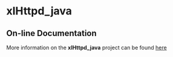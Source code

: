 # xlHttpd_java
## On-line Documentation

More information on the **xlHttpd_java** project can be found
[here](https://jddixon.github.io/xlHttpd_java)

